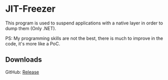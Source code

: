 # JIT-Freezer
This program is used to suspend applications with a native layer in order to dump them (Only .NET).

PS: My programming skills are not the best, there is much to improve in the code, it's more like a PoC.

## Downloads
GitHub: [Release](https://github.com/ZrCulillo/JIT-Freezer/releases/download/1.0/JITFreezer.zip)
